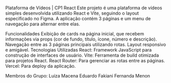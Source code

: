 Plataforma de Vídeos | CP1 React
Este projeto é uma plataforma de vídeos simples desenvolvida utilizando React e Vite, seguindo o layout especificado no Figma. A aplicação contém 3 páginas e um menu de navegação para alternar entre elas.

Funcionalidades
Exibição de cards na página inicial, que recebem informações via props (cor de fundo, título, ícone, número e descrição).
Navegação entre as 3 páginas principais utilizando rotas.
Layout responsivo e amigável.
Tecnologias Utilizadas
React: Framework JavaScript para construção de interfaces de usuário.
Vite: Ferramenta de build otimizada para projetos React.
React Router: Para gerenciar as rotas entre as páginas.
Vercel: Para deploy da aplicação.


Membros do Grupo:
Luiza Macena
Eduardo Fakiani
Fernanda Menon
